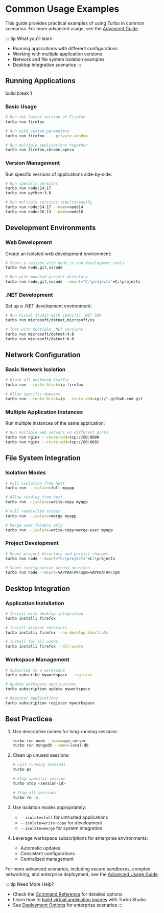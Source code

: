 # Common Usage Examples

This guide provides practical examples of using Turbo in common scenarios. For more advanced usage, see the [Advanced Guide](/getting-started/advanced.md).

::: tip What you'll learn
- Running applications with different configurations
- Working with multiple application versions
- Network and file system isolation examples
- Desktop integration scenarios
:::

## Running Applications
build break 1 <id>
### Basic Usage

```bash
# Run the latest version of Firefox
turbo run firefox

# Run with custom parameters
turbo run firefox -- -private-window

# Run multiple applications together
turbo run firefox,chrome,opera
```

### Version Management

Run specific versions of applications side-by-side:

```bash
# Run specific versions
turbo run node:14.17
turbo run python:3.8

# Run multiple versions simultaneously
turbo run node:14.17 --name=node14
turbo run node:16.13 --name=node16
```

## Development Environments

### Web Development

Create an isolated web development environment:

```bash
# Start a session with Node.js and development tools
turbo run node,git,vscode

# Run with mounted project directory
turbo run node,git,vscode --mount="C:\projects"=C:\projects
```

### .NET Development

Set up a .NET development environment:

```bash
# Run Visual Studio with specific .NET SDK
turbo run microsoft/dotnet,microsoft/vs

# Test with multiple .NET versions
turbo run microsoft/dotnet:4.8
turbo run microsoft/dotnet:6.0
```

## Network Configuration

### Basic Network Isolation

```bash
# Block all outbound traffic
turbo run --route-block=ip firefox

# Allow specific domains
turbo run --route-block=ip --route-add=ip://*.github.com git
```

### Multiple Application Instances

Run multiple instances of the same application:

```bash
# Run multiple web servers on different ports
turbo run nginx --route-add=tcp://80:8080
turbo run nginx --route-add=tcp://80:8081
```

## File System Integration

### Isolation Modes

```bash
# Full isolation from host
turbo run --isolate=full myapp

# Allow reading from host
turbo run --isolate=write-copy myapp

# Full read/write access
turbo run --isolate=merge myapp

# Merge user folders only
turbo run --isolate=write-copy+merge-user myapp
```

### Project Development

```bash
# Mount project directory and persist changes
turbo run node --mount="C:\projects"=C:\projects

# Share configuration across sessions
turbo run node --mount=%APPDATA%\npm=%APPDATA%\npm
```

## Desktop Integration

### Application Installation

```bash
# Install with desktop integration
turbo installi firefox

# Install without shortcuts
turbo installi firefox --no-desktop-shortcuts

# Install for all users
turbo installi firefox --all-users
```

### Workspace Management

```bash
# Subscribe to a workspace
turbo subscribe myworkspace --register

# Update workspace applications
turbo subscription update myworkspace

# Register applications
turbo subscription register myworkspace
```

## Best Practices

1. Use descriptive names for long-running sessions:
   ```bash
   turbo run node --name=api-server
   turbo run mongodb --name=local-db
   ```

2. Clean up unused sessions:
   ```bash
   # List running sessions
   turbo ps
   
   # Stop specific session
   turbo stop <session-id>
   
   # Stop all sessions
   turbo rm -a
   ```

3. Use isolation modes appropriately:
   - `--isolate=full` for untrusted applications
   - `--isolate=write-copy` for development
   - `--isolate=merge` for system integration

4. Leverage workspace subscriptions for enterprise environments:
   - Automatic updates
   - Consistent configurations
   - Centralized management

For more advanced scenarios, including secure sandboxes, complex networking, and enterprise deployment, see the [Advanced Usage Guide](/getting-started/advanced.md).

::: tip Need More Help?
- Check the [Command Reference](/client/command-line/) for detailed options
- Learn how to [build virtual application images](/studio/) with Turbo Studio
- See [Deployment Options](/deploying/) for enterprise scenarios
:::
